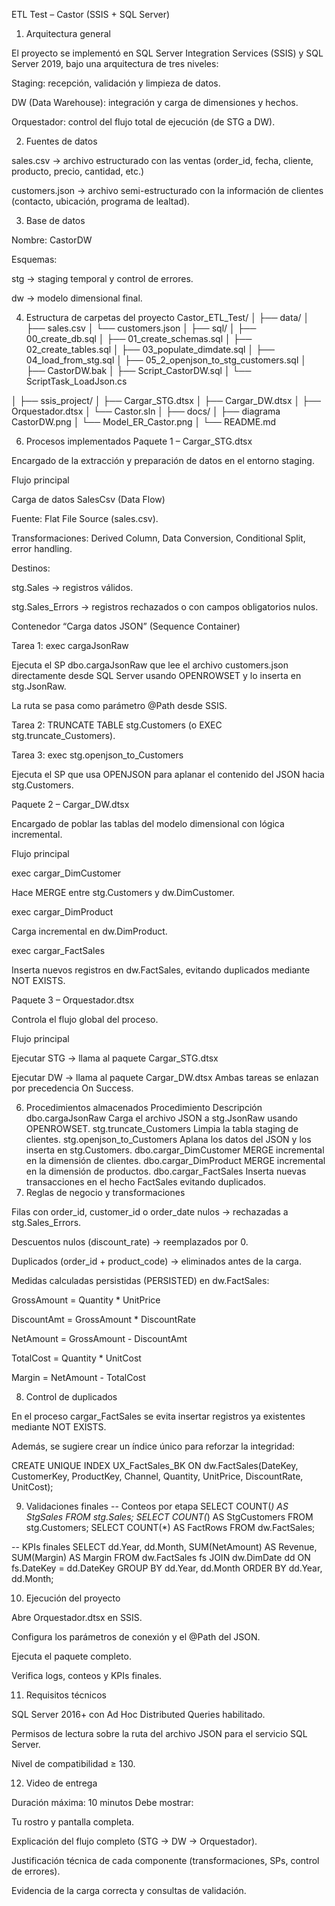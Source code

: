 ETL Test – Castor (SSIS + SQL Server)
1) Arquitectura general

El proyecto se implementó en SQL Server Integration Services (SSIS) y SQL Server 2019, bajo una arquitectura de tres niveles:

Staging: recepción, validación y limpieza de datos.

DW (Data Warehouse): integración y carga de dimensiones y hechos.

Orquestador: control del flujo total de ejecución (de STG a DW).

2) Fuentes de datos

sales.csv → archivo estructurado con las ventas (order_id, fecha, cliente, producto, precio, cantidad, etc.)

customers.json → archivo semi-estructurado con la información de clientes (contacto, ubicación, programa de lealtad).

3) Base de datos

Nombre: CastorDW

Esquemas:

stg → staging temporal y control de errores.

dw → modelo dimensional final.

4) Estructura de carpetas del proyecto
Castor_ETL_Test/
│
├── data/
│   ├── sales.csv
│   └── customers.json
│
├── sql/
│   ├── 00_create_db.sql
│   ├── 01_create_schemas.sql
│   ├── 02_create_tables.sql
│   ├── 03_populate_dimdate.sql
│   ├── 04_load_from_stg.sql
│   ├── 05_2_openjson_to_stg_customers.sql
│   ├── CastorDW.bak
│   ├── Script_CastorDW.sql
│   └── ScriptTask_LoadJson.cs

│
├── ssis_project/
│   ├── Cargar_STG.dtsx
│   ├── Cargar_DW.dtsx
│   ├── Orquestador.dtsx
│   └── Castor.sln
│
├── docs/
│   ├── diagrama CastorDW.png
│   └── Model_ER_Castor.png
│
└── README.md

6) Procesos implementados
Paquete 1 – Cargar_STG.dtsx

Encargado de la extracción y preparación de datos en el entorno staging.

Flujo principal

Carga de datos SalesCsv (Data Flow)

Fuente: Flat File Source (sales.csv).

Transformaciones: Derived Column, Data Conversion, Conditional Split, error handling.

Destinos:

stg.Sales → registros válidos.

stg.Sales_Errors → registros rechazados o con campos obligatorios nulos.

Contenedor “Carga datos JSON” (Sequence Container)

Tarea 1: exec cargaJsonRaw

Ejecuta el SP dbo.cargaJsonRaw que lee el archivo customers.json directamente desde SQL Server usando OPENROWSET y lo inserta en stg.JsonRaw.

La ruta se pasa como parámetro @Path desde SSIS.

Tarea 2: TRUNCATE TABLE stg.Customers (o EXEC stg.truncate_Customers).

Tarea 3: exec stg.openjson_to_Customers

Ejecuta el SP que usa OPENJSON para aplanar el contenido del JSON hacia stg.Customers.

Paquete 2 – Cargar_DW.dtsx

Encargado de poblar las tablas del modelo dimensional con lógica incremental.

Flujo principal

exec cargar_DimCustomer

Hace MERGE entre stg.Customers y dw.DimCustomer.

exec cargar_DimProduct

Carga incremental en dw.DimProduct.

exec cargar_FactSales

Inserta nuevos registros en dw.FactSales, evitando duplicados mediante NOT EXISTS.

Paquete 3 – Orquestador.dtsx

Controla el flujo global del proceso.

Flujo principal

Ejecutar STG → llama al paquete Cargar_STG.dtsx

Ejecutar DW → llama al paquete Cargar_DW.dtsx
Ambas tareas se enlazan por precedencia On Success.

6) Procedimientos almacenados
Procedimiento	Descripción
dbo.cargaJsonRaw	Carga el archivo JSON a stg.JsonRaw usando OPENROWSET.
stg.truncate_Customers	Limpia la tabla staging de clientes.
stg.openjson_to_Customers	Aplana los datos del JSON y los inserta en stg.Customers.
dbo.cargar_DimCustomer	MERGE incremental en la dimensión de clientes.
dbo.cargar_DimProduct	MERGE incremental en la dimensión de productos.
dbo.cargar_FactSales	Inserta nuevas transacciones en el hecho FactSales evitando duplicados.
7) Reglas de negocio y transformaciones

Filas con order_id, customer_id o order_date nulos → rechazadas a stg.Sales_Errors.

Descuentos nulos (discount_rate) → reemplazados por 0.

Duplicados (order_id + product_code) → eliminados antes de la carga.

Medidas calculadas persistidas (PERSISTED) en dw.FactSales:

GrossAmount = Quantity * UnitPrice

DiscountAmt = GrossAmount * DiscountRate

NetAmount = GrossAmount - DiscountAmt

TotalCost = Quantity * UnitCost

Margin = NetAmount - TotalCost

8) Control de duplicados

En el proceso cargar_FactSales se evita insertar registros ya existentes mediante NOT EXISTS.

Además, se sugiere crear un índice único para reforzar la integridad:

CREATE UNIQUE INDEX UX_FactSales_BK
ON dw.FactSales(DateKey, CustomerKey, ProductKey, Channel, Quantity, UnitPrice, DiscountRate, UnitCost);

9) Validaciones finales
-- Conteos por etapa
SELECT COUNT(*) AS StgSales FROM stg.Sales;
SELECT COUNT(*) AS StgCustomers FROM stg.Customers;
SELECT COUNT(*) AS FactRows FROM dw.FactSales;

-- KPIs finales
SELECT dd.Year, dd.Month, SUM(NetAmount) AS Revenue, SUM(Margin) AS Margin
FROM dw.FactSales fs
JOIN dw.DimDate dd ON fs.DateKey = dd.DateKey
GROUP BY dd.Year, dd.Month
ORDER BY dd.Year, dd.Month;

10) Ejecución del proyecto

Abre Orquestador.dtsx en SSIS.

Configura los parámetros de conexión y el @Path del JSON.

Ejecuta el paquete completo.

Verifica logs, conteos y KPIs finales.

11) Requisitos técnicos

SQL Server 2016+ con Ad Hoc Distributed Queries habilitado.

Permisos de lectura sobre la ruta del archivo JSON para el servicio SQL Server.

Nivel de compatibilidad ≥ 130.

12) Video de entrega

 Duración máxima: 10 minutos
Debe mostrar:

Tu rostro y pantalla completa.

Explicación del flujo completo (STG → DW → Orquestador).

Justificación técnica de cada componente (transformaciones, SPs, control de errores).

Evidencia de la carga correcta y consultas de validación.
